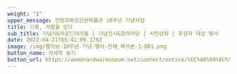 ```yaml
---
weight: "1"
upper_message: 전쟁과여성인권박물관 10주년 기념사업
title: 기록, 사람을 잇다
sub_title: 기념식&라운드테이블 | 기념전시&참여마당 | 시민강좌 | 후원자 대상 행사
date: 2022-04-21T05:41:09.176Z
image: /img/웹자보-10주년-기념-행사-전체_복사본-1-001.png
button_name: 자세히 보기
button_url: https://womenandwarmuseum.net/connect/notice/%EC%A0%84%EC%9F%81%EA%B3%BC%EC%97%AC%EC%84%B1%EC%9D%B8%EA%B6%8C%EB%B0%95%EB%AC%BC%EA%B4%80-10%EC%A3%BC%EB%85%84-%EA%B8%B0%EB%85%90%EC%82%AC%EC%97%85/
---
```

